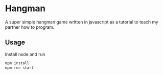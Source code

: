 # Hangman

A super simple hangman game written in javascript as a tutorial to teach my partner how to program.

## Usage

Install node and run

```sh
npm install
npm run start
```
